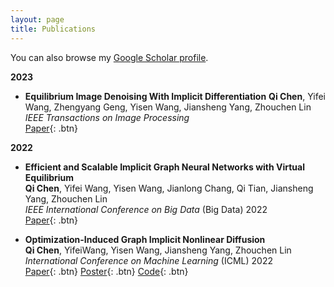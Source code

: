 ```yaml
---
layout: page
title: Publications
---
```


You can also browse my <a href="https://scholar.google.com/citations?user=jt-ePzYAAAAJ&hl=en" target="_blank">Google Scholar profile</a>.
<br />

**2023**

- **Equilibrium Image Denoising With Implicit Differentiation**
  **Qi Chen**, Yifei Wang, Zhengyang Geng, Yisen Wang, Jiansheng Yang, Zhouchen Lin  
  *IEEE Transactions on Image Processing*  
  [Paper](https://ieeexplore.ieee.org/abstract/document/10070588/){: .btn}

**2022**

- **Efficient and Scalable Implicit Graph Neural Networks with Virtual Equilibrium**  
  **Qi Chen**, Yifei Wang, Yisen Wang, Jianlong Chang, Qi Tian, Jiansheng Yang, Zhouchen Lin  
  *IEEE International Conference on Big Data* (Big Data) 2022  
  [Paper](https://ieeexplore.ieee.org/abstract/document/10020519/){: .btn}
  
- **Optimization-Induced Graph Implicit Nonlinear Diffusion**  
  **Qi Chen**, YifeiWang, Yisen Wang, Jiansheng Yang, Zhouchen Lin  
  *International Conference on Machine Learning* (ICML) 2022  
  [Paper](https://arxiv.org/pdf/2206.14418){: .btn}
  [Poster](/static/poster/gind_poster.png){: .btn}
  [Code](https://github.com/7qchen/GIND){: .btn}
